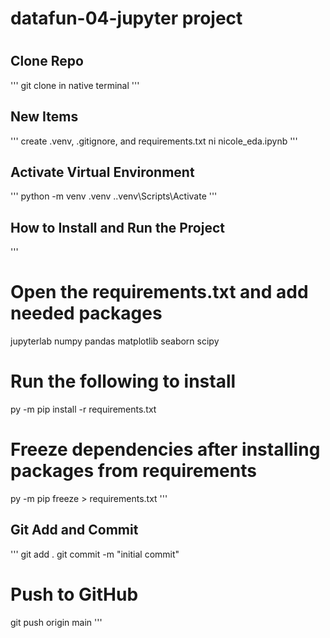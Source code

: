 # datafun-04-jupyter project
# 

## Clone Repo
'''
git clone in native terminal
'''

## New Items
'''
create .venv, .gitignore, and requirements.txt
ni nicole_eda.ipynb
'''

## Activate Virtual Environment
'''
python -m venv .venv
.\.venv\Scripts\Activate
'''

## How to Install and Run the Project
'''
# Open the requirements.txt and add needed packages
jupyterlab 
numpy 
pandas
matplotlib 
seaborn 
scipy

# Run the following to install
py -m pip install -r requirements.txt

# Freeze dependencies after installing packages from requirements
py -m pip freeze > requirements.txt
'''

## Git Add and Commit
'''
git add .
git commit -m "initial commit"

# Push to GitHub
git push origin main
'''

